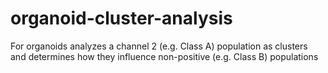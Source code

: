 # organoid-cluster-analysis
For organoids analyzes a channel 2 (e.g. Class A) population as clusters and determines how they influence non-positive (e.g. Class B) populations
